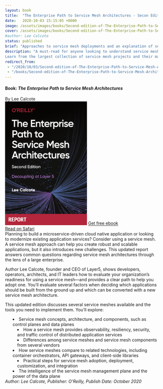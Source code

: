 ```yaml
---
layout: book
title:  "The Enterprise Path to Service Mesh Architectures - Secon Edition"
date:   2020-10-03 15:15:05 +0000
image: /assets/images/books/Second-edition-of-The-Enterprise-Path-to-Service-Mesh-Architectures.png
cover: /assets/images/books/Second-edition-of-The-Enterprise-Path-to-Service-Mesh-Architectures.png
#author: Lee Calcote
status: published
brief: "Approaches to service mesh deployments and an explanation of service meshes in contrast to related technologies."
description: "A must-read for anyone looking to understand service mesh deployments and get an explanation of service meshes in contrast to related technologies.
Learn from the largest collection of service mesh projects and their maintainers in the world.Self-study service mesh workshops and tutorials for Istio, Envoy, Linkerd, Consul, App Mesh, Octarine, Kuma, VMware Tanzu Service Mesh"
redirect_from: 
 - "/2020/10/03/Second-edition-of-The-Enterprise-Path-to-Service-Mesh-Architectures/"
 - "/books/Second-edition-of-The-Enterprise-Path-to-Service-Mesh-Architectures"
---
```


<h4> Book: <i>The Enterprise Path to Service Mesh Architectures</i></h4>
By Lee Calcote
<div class="row bookImageGrp">
<a href="/assets/images/books/Second-edition-of-The-Enterprise-Path-to-Service-Mesh-Architectures.png"><img class="card" src="/assets/images/books/Second-edition-of-The-Enterprise-Path-to-Service-Mesh-Architectures.png" alt="" width="270"  /></a>
  <a id="home" class="waves-effect waves-light btn l5-dark-grey-text darken-2 l5-dark-yellow z-depth-2" href="https://www.nginx.com/resources/library/the-enterprise-path-to-service-mesh-architectures?utm_source=calcote">Get free ebook</a> <br> <a id="home" class="waves-effect waves-light btn l5-dark-grey-text darken-2 l5-dark-yellow z-depth-2" href="https://www.nginx.com/resources/library/the-enterprise-path-to-service-mesh-architectures?utm_source=calcote">Read on Safari</a>
</div>Planning to build a microservice-driven cloud native application or looking to modernize existing application services? Consider using a service mesh. A service mesh approach can help you create robust and scalable applications, but it also introduces new challenges. This updated report answers common questions regarding service mesh architectures through the lens of a large enterprise. 

Author Lee Calcote, founder and CEO of Layer5, shows developers, operators, architects, and IT leaders how to evaluate your organization’s readiness for using a service mesh—and provides a clear path to help you adopt one. You’ll evaluate several factors when deciding which applications should be built from the ground up and which can be converted with a new service mesh architecture. 

This updated edition discusses several service meshes available and the tools you need to implement them. You’ll explore:

<div style="margin-left:25px">
     <li> Service mesh concepts, architecture, and components, such as control planes and data planes </li>
    <li style="margin-left:15px">How a service mesh provides observability, resiliency, security, and traffic control of distributed application services</li>
    <li style="margin-left:15px"> Differences among service meshes and service mesh components from several vendors</li>
    <li>How service meshes compare to related technologies, including container orchestrators, API gateways, and client-side libraries</li>
    <li style="margin-left:15px">Practical steps for service mesh adoption, deployment, customization, and integration</li>
    <li> The intelligence of the service mesh management plane and the power of the data plane</li>

</div>
<i>Author: Lee Calcote, Publisher: O'Reilly, Publish Date: October 2020</i>
